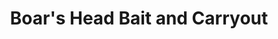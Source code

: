 ---
title: "Boar's Head Bait and Carryout"
url: /batavia/boars-head-bait-and-carryout/
shop: convenience
---